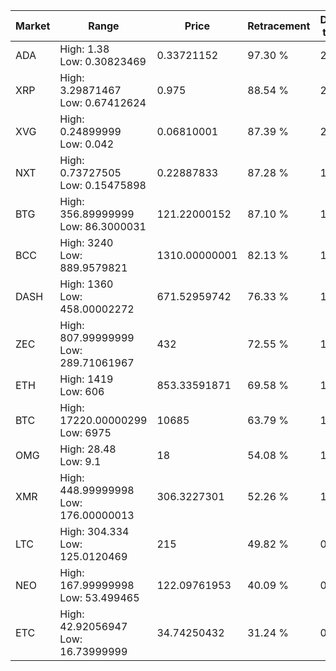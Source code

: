 | Market | Range | Price| Retracement | Doubles to 50% |
| --- | --- | --- | --- | --- |
| ADA | High: 1.38<br />Low: 0.30823469 | 0.33721152 | 97.30 % | 2.50 |
| XRP | High: 3.29871467<br />Low: 0.67412624 | 0.975 | 88.54 % | 2.04 |
| XVG | High: 0.24899999<br />Low: 0.042 | 0.06810001 | 87.39 % | 2.14 |
| NXT | High: 0.73727505<br />Low: 0.15475898 | 0.22887833 | 87.28 % | 1.95 |
| BTG | High: 356.89999999<br />Low: 86.3000031 | 121.22000152 | 87.10 % | 1.83 |
| BCC | High: 3240<br />Low: 889.9579821 | 1310.00000001 | 82.13 % | 1.58 |
| DASH | High: 1360<br />Low: 458.00002272 | 671.52959742 | 76.33 % | 1.35 |
| ZEC | High: 807.99999999<br />Low: 289.71061967 | 432 | 72.55 % | 1.27 |
| ETH | High: 1419<br />Low: 606 | 853.33591871 | 69.58 % | 1.19 |
| BTC | High: 17220.00000299<br />Low: 6975 | 10685 | 63.79 % | 1.13 |
| OMG | High: 28.48<br />Low: 9.1 | 18 | 54.08 % | 1.04 |
| XMR | High: 448.99999998<br />Low: 176.00000013 | 306.3227301 | 52.26 % | 1.02 |
| LTC | High: 304.334<br />Low: 125.0120469 | 215 | 49.82 % | 0.00 |
| NEO | High: 167.99999998<br />Low: 53.499465 | 122.09761953 | 40.09 % | 0.00 |
| ETC | High: 42.92056947<br />Low: 16.73999999 | 34.74250432 | 31.24 % | 0.00 |
